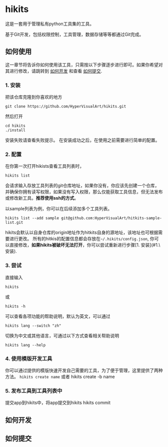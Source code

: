 # hikits
这是一套用于管理私有python工具集的工具。

基于Git开发，包括权限控制，工具管理，数据存储等等都通过Git完成。

## 如何使用
这一章节将告诉你如何使用该工具，只需按以下步骤逐步进行即可。如果你希望对其进行修改，请跳转到 [如何开发](#如何开发) 和查看 [如何提交](#如何提交).

### 1. 安装
把该仓库克隆到你喜欢的地方

```shell
git clone https://github.com/HyperVisualArt/hikits.git
```

然后打开

```shell
cd hikits
./install
```
安装失败请查看失败提示。
在安装成功之后，在使用之前需要进行简单的配置。

### 2. 配置
在你第一次打开hikists查看工具列表时，

```shell
hikits list
```

会请求输入存放工具列表的git仓库地址，如果你没有，你应该先创建一个仓库，并确保你拥有读写权限，如果没有写入权限，那么仅能获取工具信息，但无法发布或修改新工具。**推荐使用ssh的方式**。

以sample列表为例，你可以在后续添加多个工具列表。
```shell
hikits list --add sample git@github.com:HyperVisualArt/hitkits-sample-list.git
```

hikits会默认以自身仓库的origin地址作为hitkits自身的源地址，该地址也可根据需要进行更改。
所有的hitkis的配置信息都会存放在`~/.hikits/config.json`, 你可以直接修改，**如果hikits被破坏无法打开**，你可以尝试重新进行步骤[1. 安装](#1.\ 安装).

### 3. 尝试
直接输入
```shell
hikits
```
或
```shell
hikits -h
```
可以查看各项功能的帮助说明，默认为英文，可以通过
```shell
hikits lang --switch "zh"
```
切换为中文或其他语言，可通过以下方式查看相关帮助说明
```shell
hikits lang --help
```

### 4. 使用模版开发工具
你可以通过提供的模版快速开发自己需要的工具，为了便于管理，这里提供了两种方法。
`hikits create name` 或者 hikits create -b name

### 5. 发布工具到工具列表中
提交app到hikits中，将app提交到hikits
hikits commit


## 如何开发

## 如何提交
